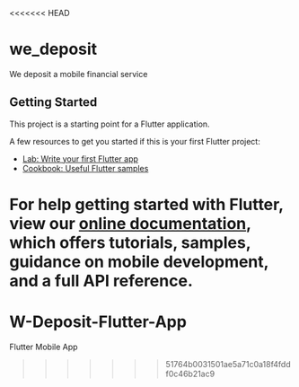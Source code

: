 <<<<<<< HEAD
# we_deposit

We deposit a mobile financial service

## Getting Started

This project is a starting point for a Flutter application.

A few resources to get you started if this is your first Flutter project:

- [Lab: Write your first Flutter app](https://flutter.dev/docs/get-started/codelab)
- [Cookbook: Useful Flutter samples](https://flutter.dev/docs/cookbook)

For help getting started with Flutter, view our
[online documentation](https://flutter.dev/docs), which offers tutorials,
samples, guidance on mobile development, and a full API reference.
=======
# W-Deposit-Flutter-App
Flutter Mobile App
>>>>>>> 51764b0031501ae5a71c0a18f4fddf0c46b21ac9
